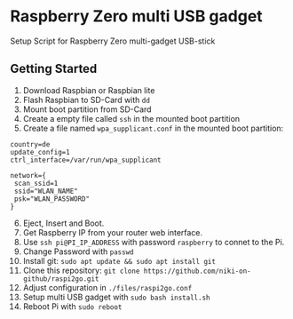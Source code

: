 # Raspberry Zero multi USB gadget

Setup Script for Raspberry Zero multi-gadget USB-stick

## Getting Started

1. Download Raspbian or Raspbian lite
2. Flash Raspbian to SD-Card with `dd`
3. Mount boot partition from SD-Card
4. Create a empty file called `ssh` in the mounted boot partition
5. Create a file named `wpa_supplicant.conf` in the mounted boot partition:

```
country=de
update_config=1
ctrl_interface=/var/run/wpa_supplicant

network={
 scan_ssid=1
 ssid="WLAN_NAME"
 psk="WLAN_PASSWORD"
}
```

6. Eject, Insert and Boot.
7. Get Raspberry IP from your router web interface.
8. Use `ssh pi@PI_IP_ADDRESS` with password `raspberry` to connet to the Pi.
9. Change Password with `passwd`
10. Install git: `sudo apt update && sudo apt install git`
11. Clone this repository: `git clone https://github.com/niki-on-github/raspi2go.git`
12. Adjust configuration in `./files/raspi2go.conf`
13. Setup multi USB gadget with `sudo bash install.sh`
14. Reboot Pi with `sudo reboot`
